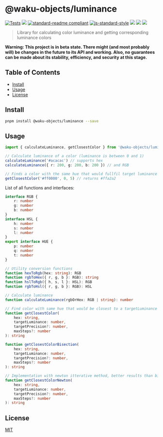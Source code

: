 # @waku-objects/luminance

[![Tests](https://github.com/logos-innovation-lab/luminance/actions/workflows/test.yml/badge.svg)](https://github.com/logos-innovation-lab/luminance/actions/workflows/test.yml)
[![](https://img.shields.io/badge/made%20by-Logos%20Innovation%20Lab-blue.svg?style=flat-square)](https://github.com/logos-innovation-lab)
[![standard-readme compliant](https://img.shields.io/badge/standard--readme-OK-brightgreen.svg?style=flat-square)](https://github.com/RichardLitt/standard-readme)
[![js-standard-style](https://img.shields.io/badge/code%20style-standard-brightgreen.svg?style=flat-square)](https://github.com/feross/standard)
![](https://img.shields.io/badge/pnpm-%3E%3D7.0.0-orange.svg?style=flat-square)
![](https://img.shields.io/badge/Node.js-%3E%3D16.0.0-orange.svg?style=flat-square)
![](https://img.shields.io/badge/runs%20in-browser%20%7C%20node%20%7C%20webworker%20%7C%20electron-orange)

> Library for calculating color luminance and getting corresponding luminance colors

**Warning: This project is in beta state. There might (and most probably will) be changes in the future to its API and working. Also, no guarantees can be made about its stability, efficiency, and security at this stage.**

## Table of Contents

- [Install](#install)
- [Usage](#usage)
- [License](#license)

## Install

```sh
pnpm install @waku-objects/luminance --save
```

## Usage

```typescript
import { calculateLuminance, getClosestColor } from '@waku-objects/luminance'

// Calculate luminance of a color (luminance is between 0 and 1)
calculateLuminance('#acacac') // supports hex
calculateLuminance({ r: 200, g: 200, b: 200 }) // and RGB

// Finds a color with the same hue that would fullfil target luminance
getClosestColor('#ff0000', 0, 5) // returns #ffa2a2
```

List of all functions and interfaces:

```typescript
interface RGB {
	r: number
	g: number
	b: number
}
interface HSL {
	h: number
	s: number
	l: number
}
export interface HUE {
	p: number
	q: number
	t: number
}

// Utility conversion functions
function hexToRgb(hex: string): RGB
function rgbToHex({ r, g, b }: RGB): string
function hslToRgb({ h, s, l }: HSL): RGB
function rgbToHsl({ r, g, b }: RGB): HSL

// Calculate luminance
function calculateLuminance(rgbOrHex: RGB | string): number

// Find color with same hue that would be closest to a targetLuminance (uses bisection algorithm with at most 100 iterations)
function getClosestColor(
	hex: string,
	targetLuminance: number,
	targetPrecision?: number,
	maxSteps?: number
): string

function getClosestColorBisection(
	hex: string,
	targetLuminance: number,
	targetPrecision?: number,
	maxSteps?: number
): string

// Implementation with newton itterative method, better results than bisection for more than 100 iterations
function getClosestColorNewton(
	hex: string,
	targetLuminance: number,
	targetPrecision?: number,
	maxSteps?: number
): string
```

## License

[MIT](./LICENSE)
